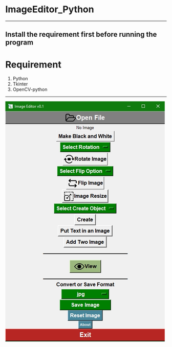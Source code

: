 # ImageEditor_Python
--------------------------------
Install the requirement first before running the program
--------------------------------
# Requirement
1. Python
2. Tkinter
3. OpenCV-python
--------------------------------
![](Screenshot/ImageEditor_Python.jpg)

